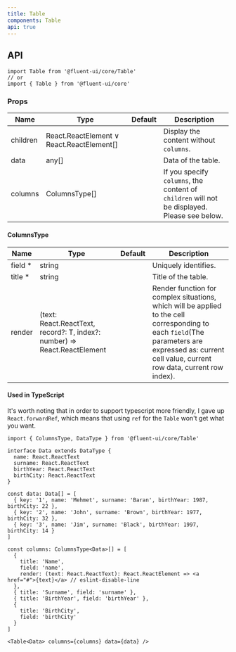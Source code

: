 ```yaml
---
title: Table
components: Table
api: true
---
```


## API

```
import Table from '@fluent-ui/core/Table'
// or
import { Table } from '@fluent-ui/core'
```

### Props

| Name | Type | Default | Description |
| --- | --- | --- | --- |
| children | React.ReactElement &or; React.ReactElement[] |  | Display the content without `columns`. |
| data | any[] |  | Data of the table. |
| columns | ColumnsType[] |  | If you specify `columns`, the content of `children` will not be displayed. Please see below. |

#### ColumnsType

| Name | Type | Default | Description |
| --- | --- | --- | --- |
| field&nbsp;* | string |  | Uniquely identifies. |
| title&nbsp;* | string |  | Title of the table. |
| render | (text: React.ReactText, record?: T, index?: number) => React.ReactElement |  | Render function for complex situations, which will be applied to the cell corresponding to each `field`(The parameters are expressed as: current cell value, current row data, current row index). |

#### Used in TypeScript

It's worth noting that in order to support typescript more friendly, I gave up `React.forwardRef`, which means that using `ref` for the `Table` won't get what you want.

```tsx
import { ColumnsType, DataType } from '@fluent-ui/core/Table'

interface Data extends DataType {
  name: React.ReactText
  surname: React.ReactText
  birthYear: React.ReactText
  birthCity: React.ReactText
}

const data: Data[] = [
  { key: '1', name: 'Mehmet', surname: 'Baran', birthYear: 1987, birthCity: 22 },
  { key: '2', name: 'John', surname: 'Brown', birthYear: 1977, birthCity: 32 },
  { key: '3', name: 'Jim', surname: 'Black', birthYear: 1997, birthCity: 14 }
]

const columns: ColumnsType<Data>[] = [
  {
    title: 'Name',
    field: 'name',
    render: (text: React.ReactText): React.ReactElement => <a href="#">{text}</a> // eslint-disable-line
  },
  { title: 'Surname', field: 'surname' },
  { title: 'BirthYear', field: 'birthYear' },
  {
    title: 'BirthCity',
    field: 'birthCity'
  }
]

<Table<Data> columns={columns} data={data} />
```

